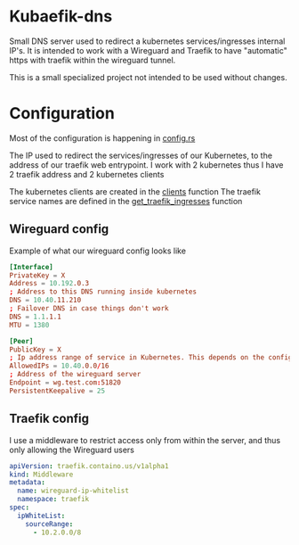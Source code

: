 # Kubaefik-dns

Small DNS server used to redirect a kubernetes services/ingresses internal IP's.
It is intended to work with a Wireguard and Traefik to have "automatic" https with traefik within the wireguard tunnel. 

This is a small specialized project not intended to be used without changes. 

# Configuration

Most of the configuration is happening in [config.rs](config.rs)

The IP used to redirect the services/ingresses of our Kubernetes, to the address of our traefik web entrypoint.
I work with 2 kubernetes thus I have 2 traefik address and 2 kubernetes clients

The kubernetes clients are created in the [clients](kube.rs#L7) function
The traefik service names are defined in the [get_traefik_ingresses](kube.rs#L18) function

## Wireguard config

Example of what our wireguard config looks like

```conf
[Interface]
PrivateKey = X
Address = 10.192.0.3
; Address to this DNS running inside kubernetes
DNS = 10.40.11.210
; Failover DNS in case things don't work
DNS = 1.1.1.1
MTU = 1380

[Peer]
PublicKey = X
; Ip address range of service in Kubernetes. This depends on the configuration of you kubernetes, you probably want to change it. 
AllowedIPs = 10.40.0.0/16
; Address of the wireguard server
Endpoint = wg.test.com:51820
PersistentKeepalive = 25
```

## Traefik config

I use a middleware to restrict access only from within the server, and thus only allowing the Wireguard users

```yml
apiVersion: traefik.containo.us/v1alpha1
kind: Middleware
metadata:
  name: wireguard-ip-whitelist
  namespace: traefik
spec:
  ipWhiteList:
    sourceRange:
      - 10.2.0.0/8
```